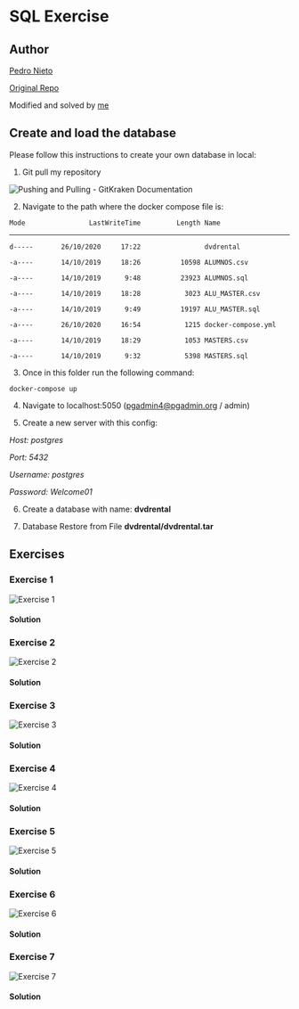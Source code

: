 # SQL Exercise

## Author

[Pedro Nieto](https://github.com/a10pepo)

[Original Repo](https://github.com/a10pepo/edem2021/tree/master/Sesiones/sql_etl)

Modified and solved by [me](https://github.com/viasmo1)

## Create and load the database

Please follow this instructions to create your own database in local:

1) Git pull my repository

![Pushing and Pulling - GitKraken Documentation](https://support.gitkraken.com/img/documentation/repositories/pushing-pulling/set-default.png)

2) Navigate to the path where the docker compose file is:

`Mode                LastWriteTime         Length Name`

----                -------------         ------ ----
`d-----       26/10/2020     17:22                dvdrental`

`-a----       14/10/2019     18:26          10598 ALUMNOS.csv`

`-a----       14/10/2019      9:48          23923 ALUMNOS.sql`

`-a----       14/10/2019     18:28           3023 ALU_MASTER.csv`

`-a----       14/10/2019      9:49          19197 ALU_MASTER.sql`

`-a----       26/10/2020     16:54           1215 docker-compose.yml`

`-a----       14/10/2019     18:29           1053 MASTERS.csv`

`-a----       14/10/2019      9:32           5398 MASTERS.sql`

3) Once in this folder run the following command:

`docker-compose up`

4) Navigate to localhost:5050 (pgadmin4@pgadmin.org / admin)

5) Create a new server with this config:

*Host: postgres*

*Port: 5432*

*Username: postgres*

*Password: Welcome01*

6) Create a database with name: **dvdrental**

7) Database Restore from File **dvdrental/dvdrental.tar**


## Exercises

### Exercise 1

![Exercise 1](/Exercises/Ex1)

#### Solution

### Exercise 2

![Exercise 2](/Exercises/Ex2)

#### Solution

### Exercise 3

![Exercise 3](/Exercises/Ex3)

#### Solution

### Exercise 4

![Exercise 4](/Exercises/Ex4)

#### Solution

### Exercise 5

![Exercise 5](/Exercises/Ex5)

#### Solution

### Exercise 6

![Exercise 6](/Exercises/Ex6)

#### Solution

### Exercise 7

![Exercise 7](/Exercises/Ex7)

#### Solution



